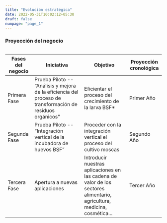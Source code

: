 ```yaml
---
title: "Evolución estratégica"
date: 2022-05-31T10:02:12+05:30
draft: false
numpage: "page_1"
---
```


<H3>Proyección del negocio</H3>
<div style="overflow-x:auto;">
    <table class="styled-table"> 
        <thead>
            <tr>
                <th>Fases del negocio</th> 
                <th>Iniciativa</th> 
                <th>Objetivo</th> 
                <th>Proyección cronológica</th>
            </tr>
        </thead>
        <tbody> 
            <tr>
                <td>Primera Fase</td> 
                 <td>Prueba Piloto -- “Análisis y mejora de la eficiencia del proceso de transformación de residuos orgánicos”</td> 
                <td>Eficientar el proceso del crecimiento de la larva BSF*</td>
                <td>Primer Año</td>
            </tr> 
            <tr>
                <td>Segunda Fase</td> 
                <td>Prueba Piloto -- “Integración vertical de la incubadora de huevos BSF”</td> 
                <td>Proceder con la integración vertical el proceso del cultivo moscas</td>
                <td>Segundo Año</td>
            </tr>
            <tr>
                <td>Tercera Fase</td> 
                <td>Apertura a nuevas aplicaciones</td> 
                <td>Introducir nuestras aplicaciones en las cadena de valor de los sectores alimentario, agricultura, medicina, cosmética...</td>
                <td>Tercer Año</td>
            </tr>
        </tbody>
    </table>
</div>
</br>